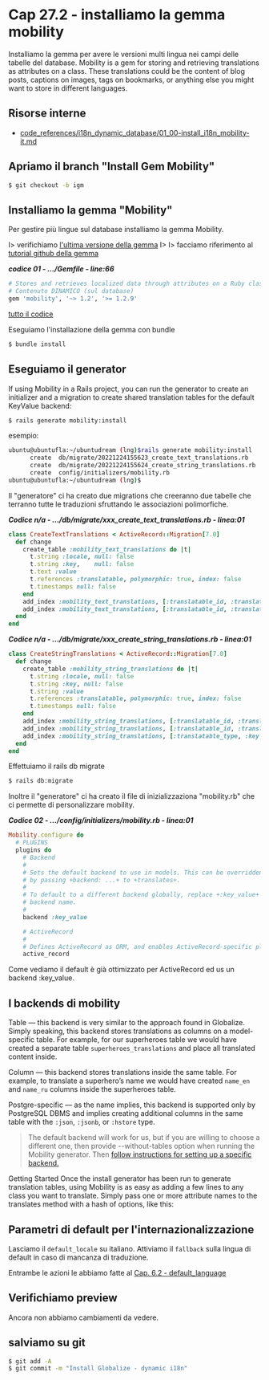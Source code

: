 # <a name="top"></a> Cap 27.2 - installiamo la gemma mobility

Installiamo la gemma per avere le versioni multi lingua nei campi delle tabelle del database.
Mobility is a gem for storing and retrieving translations as attributes on a class. These translations could be the content of blog posts, captions on images, tags on bookmarks, or anything else you might want to store in different languages. 


## Risorse interne

- [code_references/i18n_dynamic_database/01_00-install_i18n_mobility-it.md]()



## Apriamo il branch "Install Gem Mobility"

```bash
$ git checkout -b igm
```



## Installiamo la gemma "Mobility"

Per gestire più lingue sul database installiamo la gemma Mobility.

I> verifichiamo [l'ultima versione della gemma](https://rubygems.org/gems/mobility)
I>
I> facciamo riferimento al [tutorial github della gemma](https://github.com/shioyama/mobility)


***codice 01 - .../Gemfile - line:66***

```ruby
# Stores and retrieves localized data through attributes on a Ruby class.
# Contenuto DINAMICO (sul database)
gem 'mobility', '~> 1.2', '>= 1.2.9'
```

[tutto il codice](https://github.com/flaviobordonidev/leanpubabrandnewcms/blob/master/ubuntudream/27-i18n_dynamic/02_01-gemfile.rb)


Eseguiamo l'installazione della gemma con bundle

```bash
$ bundle install
```



## Eseguiamo il generator

If using Mobility in a Rails project, you can run the generator to create an initializer and a migration to create shared translation tables for the default KeyValue backend:

```bash
$ rails generate mobility:install
```

esempio:

```bash
ubuntu@ubuntufla:~/ubuntudream (lng)$rails generate mobility:install
      create  db/migrate/20221224155623_create_text_translations.rb
      create  db/migrate/20221224155624_create_string_translations.rb
      create  config/initializers/mobility.rb
ubuntu@ubuntufla:~/ubuntudream (lng)$
```

Il "generatore" ci ha creato due migrations che creeranno due tabelle che terranno tutte le traduzioni sfruttando le associazioni polimorfiche.

***Codice n/a - .../db/migrate/xxx_create_text_translations.rb - linea:01***

```ruby
class CreateTextTranslations < ActiveRecord::Migration[7.0]
  def change
    create_table :mobility_text_translations do |t|
      t.string :locale, null: false
      t.string :key,    null: false
      t.text :value
      t.references :translatable, polymorphic: true, index: false
      t.timestamps null: false
    end
    add_index :mobility_text_translations, [:translatable_id, :translatable_type, :locale, :key], unique: true, name: :index_mobility_text_translations_on_keys
    add_index :mobility_text_translations, [:translatable_id, :translatable_type, :key], name: :index_mobility_text_translations_on_translatable_attribute
  end
end
```

***Codice n/a - .../db/migrate/xxx_create_string_translations.rb - linea:01***

```ruby
class CreateStringTranslations < ActiveRecord::Migration[7.0]
  def change
    create_table :mobility_string_translations do |t|
      t.string :locale, null: false
      t.string :key, null: false
      t.string :value
      t.references :translatable, polymorphic: true, index: false
      t.timestamps null: false
    end
    add_index :mobility_string_translations, [:translatable_id, :translatable_type, :locale, :key], unique: true, name: :index_mobility_string_translations_on_keys
    add_index :mobility_string_translations, [:translatable_id, :translatable_type, :key], name: :index_mobility_string_translations_on_translatable_attribute
    add_index :mobility_string_translations, [:translatable_type, :key, :value, :locale], name: :index_mobility_string_translations_on_query_keys
  end
end
```

Effettuiamo il rails db migrate

```bash
$ rails db:migrate
```

Inoltre il "generatore" ci ha creato il file di inizializzaziona "mobility.rb" che ci permette di personalizzare mobility. 

***Codice 02 - .../config/initializers/mobility.rb - linea:01***

```ruby
Mobility.configure do
  # PLUGINS
  plugins do
    # Backend
    #
    # Sets the default backend to use in models. This can be overridden in models
    # by passing +backend: ...+ to +translates+.
    #
    # To default to a different backend globally, replace +:key_value+ by another
    # backend name.
    #
    backend :key_value

    # ActiveRecord
    #
    # Defines ActiveRecord as ORM, and enables ActiveRecord-specific plugins.
    active_record
```

Come vediamo il default è già ottimizzato per ActiveRecord ed us un backend :key_value.



## I backends di mobility

Table — this backend is very similar to the approach found in Globalize. Simply speaking, this backend stores translations as columns on a model-specific table. For example, for our superheroes table we would have created a separate table `superheroes_translations` and place all translated content inside.

Column — this backend stores translations inside the same table. For example, to translate a superhero’s name we would have created `name_en` and `name_ru` columns inside the superheroes table.

Postgre-specific — as the name implies, this backend is supported only by PostgreSQL DBMS and implies creating additional columns in the same table with the `:json`, `:jsonb`, or `:hstore` type.

> The default backend will work for us, but if you are willing to choose a different one, then provide --without-tables option when running the Mobility generator. Then [follow instructions for setting up a specific backend.](https://github.com/shioyama/mobility#backends)




Getting Started
Once the install generator has been run to generate translation tables, using Mobility is as easy as adding a few lines to any class you want to translate. Simply pass one or more attribute names to the translates method with a hash of options, like this:





## Parametri di default per l'internazionalizzazione

Lasciamo il `default_locale` su italiano.
Attiviamo il `fallback` sulla lingua di default in caso di mancanza di traduzione.

Entrambe le azioni le abbiamo fatte al [Cap. 6.2 - default_language](https://github.com/flaviobordonidev/leanpubabrandnewcms/blob/master/01-base/06-mockups_i18n/02_00-default_language-it.md)



## Verifichiamo preview

Ancora non abbiamo cambiamenti da vedere.



## salviamo su git

```bash
$ git add -A
$ git commit -m "Install Globalize - dynamic i18n"
```

